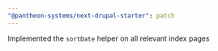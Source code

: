 ```yaml
---
"@pantheon-systems/next-drupal-starter": patch
---
```


Implemented the `sortDate` helper on all relevant index pages
